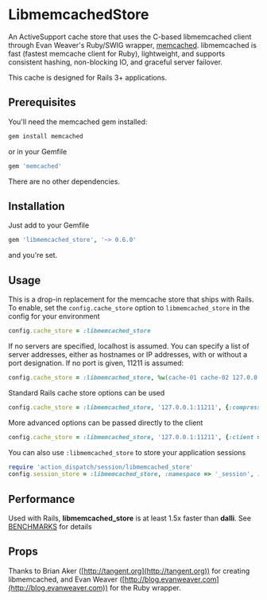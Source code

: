 # LibmemcachedStore

An ActiveSupport cache store that uses the C-based libmemcached client through Evan Weaver's Ruby/SWIG wrapper, [memcached](https://github.com/evan/memcached). libmemcached is fast (fastest memcache client for Ruby), lightweight, and supports consistent hashing, non-blocking IO, and graceful server failover.

This cache is designed for Rails 3+ applications.

## Prerequisites

You'll need the memcached gem installed:

```ruby
gem install memcached
```

or in your Gemfile

```ruby
gem 'memcached'
```

There are no other dependencies.

## Installation

Just add to your Gemfile

```ruby
gem 'libmemcached_store', '~> 0.6.0'
```

and you're set.

## Usage

This is a drop-in replacement for the memcache store that ships with Rails. To
enable, set the `config.cache_store` option to `libmemcached_store`
in the config for your environment

```ruby
config.cache_store = :libmemcached_store
```

If no servers are specified, localhost is assumed. You can specify a list of
server addresses, either as hostnames or IP addresses, with or without a port
designation. If no port is given, 11211 is assumed:

```ruby
config.cache_store = :libmemcached_store, %w(cache-01 cache-02 127.0.0.1:11212)
```

Standard Rails cache store options can be used

```ruby
config.cache_store = :libmemcached_store, '127.0.0.1:11211', {:compress => true, :expires_in => 3600}
```

More advanced options can be passed directly to the client

```ruby
config.cache_store = :libmemcached_store, '127.0.0.1:11211', {:client => { :binary_protocol => true, :no_block => true }}
```

You can also use `:libmemcached_store` to store your application sessions

```ruby
require 'action_dispatch/session/libmemcached_store'
config.session_store = :libmemcached_store, :namespace => '_session', :expire_after => 1800
```

## Performance

Used with Rails, __libmemcached_store__ is at least 1.5x faster than __dalli__. See [BENCHMARKS](https://github.com/ccocchi/libmemcached_store/blob/master/BENCHMARKS)
for details

## Props

Thanks to Brian Aker ([http://tangent.org](http://tangent.org)) for creating libmemcached, and Evan
Weaver ([http://blog.evanweaver.com](http://blog.evanweaver.com)) for the Ruby wrapper.
